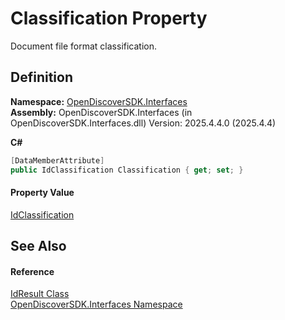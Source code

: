 # Classification Property


Document file format classification.



## Definition
**Namespace:** <a href="5601be11-3859-60ba-961e-4dc4e0cf2953">OpenDiscoverSDK.Interfaces</a>  
**Assembly:** OpenDiscoverSDK.Interfaces (in OpenDiscoverSDK.Interfaces.dll) Version: 2025.4.4.0 (2025.4.4)

**C#**
``` C#
[DataMemberAttribute]
public IdClassification Classification { get; set; }
```



#### Property Value
<a href="1e3a8090-926a-275b-2e9c-c0851d3c49e2">IdClassification</a>

## See Also


#### Reference
<a href="b988a0c1-116e-339f-6db3-dfdf9ab0247a">IdResult Class</a>  
<a href="5601be11-3859-60ba-961e-4dc4e0cf2953">OpenDiscoverSDK.Interfaces Namespace</a>  
